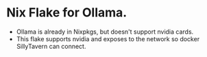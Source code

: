 # Nix Flake for Ollama.
* Ollama is already in Nixpkgs, but doesn't support nvidia cards.
* This flake supports nvidia and exposes to the network so docker SillyTavern can connect.
